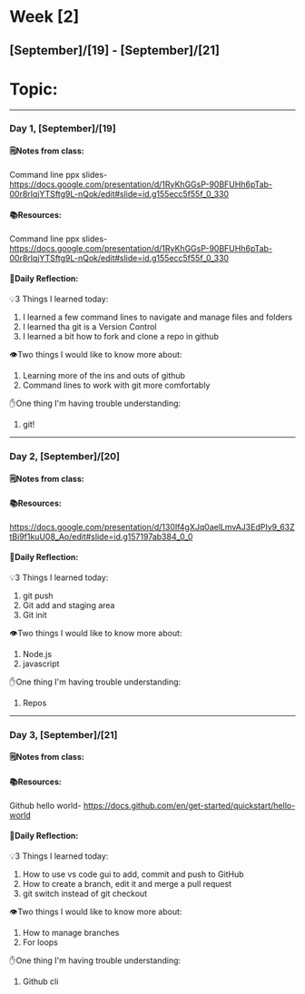 # Week [2]
## [September]/[19] - [September]/[21]

# Topic:

___

### Day 1, [September]/[19]

#### 🗒️Notes from class:
Command line ppx slides- https://docs.google.com/presentation/d/1RyKhGGsP-90BFUHh6pTab-00r8rIqjYTSftg9L-nQok/edit#slide=id.g155ecc5f55f_0_330

#### 📚Resources:
Command line ppx slides- https://docs.google.com/presentation/d/1RyKhGGsP-90BFUHh6pTab-00r8rIqjYTSftg9L-nQok/edit#slide=id.g155ecc5f55f_0_330

#### 💭Daily Reflection:

💡3 Things I learned today:
1. I learned a few command lines to navigate and manage files and folders
2. I learned tha git is a Version Control 
3. I learned a bit how to fork and clone a repo in github

👁️Two things I would like to know more about:
1. Learning more of the ins and outs of github 
2. Command lines to work with git more comfortably 

✋One thing I'm having trouble understanding:
1. git!


___

### Day 2, [September]/[20] 

#### 🗒️Notes from class:

#### 📚Resources:
https://docs.google.com/presentation/d/130If4gXJq0aelLmvAJ3EdPIy9_63ZtBi9f1kuU08_Ao/edit#slide=id.g157197ab384_0_0

#### 💭Daily Reflection:

💡3 Things I learned today:
1. git push
2. Git add and staging area
3. Git init


👁️Two things I would like to know more about:
1. Node.js
2. javascript 


✋One thing I'm having trouble understanding:
1. Repos

___

### Day 3, [September]/[21]
#### 🗒️Notes from class:

#### 📚Resources:
Github hello world- https://docs.github.com/en/get-started/quickstart/hello-world

#### 💭Daily Reflection:

💡3 Things I learned today:
1. How to use vs code gui to add, commit and push to GitHub 
2. How to create a branch, edit it and merge a pull request
3. git switch instead of git checkout

👁️Two things I would like to know more about:
1. How to manage branches 
2. For loops

✋One thing I'm having trouble understanding:
1. Github cli
 



